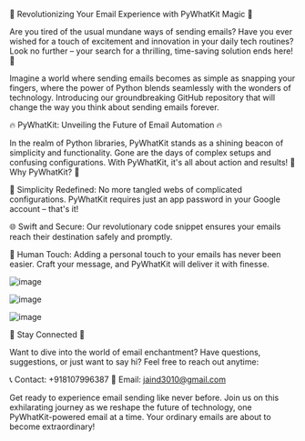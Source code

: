 🚀 Revolutionizing Your Email Experience with PyWhatKit Magic 📧

Are you tired of the usual mundane ways of sending emails? Have you ever wished for a touch of excitement and innovation in your daily tech routines? Look no further – your search for a thrilling, time-saving solution ends here! 🎉

Imagine a world where sending emails becomes as simple as snapping your fingers, where the power of Python blends seamlessly with the wonders of technology. Introducing our groundbreaking GitHub repository that will change the way you think about sending emails forever.

🔥 PyWhatKit: Unveiling the Future of Email Automation 🔥

In the realm of Python libraries, PyWhatKit stands as a shining beacon of simplicity and functionality. Gone are the days of complex setups and confusing configurations. With PyWhatKit, it's all about action and results!
🌟 Why PyWhatKit? 🌟

🚀 Simplicity Redefined: No more tangled webs of complicated configurations. PyWhatKit requires just an app password in your Google account – that's it!

🌐 Swift and Secure: Our revolutionary code snippet ensures your emails reach their destination safely and promptly.

🎈 Human Touch: Adding a personal touch to your emails has never been easier. Craft your message, and PyWhatKit will deliver it with finesse.


![image](https://github.com/divyanshujain11/pywhatkit_sendMail/assets/77712311/110dc078-6a0d-424b-8bd7-8cf772d161cb)


![image](https://github.com/divyanshujain11/pywhatkit_sendMail/assets/77712311/9f025b78-3577-45cc-87e8-ea83fd0e1a71)

![image](https://github.com/divyanshujain11/pywhatkit_sendMail/assets/77712311/f0e157d1-6617-4df9-b737-2d0b004a6c65)








🔗 Stay Connected 🔗

Want to dive into the world of email enchantment? Have questions, suggestions, or just want to say hi? Feel free to reach out anytime:

📞 Contact: +918107996387
📧 Email: jaind3010@gmail.com

Get ready to experience email sending like never before. Join us on this exhilarating journey as we reshape the future of technology, one PyWhatKit-powered email at a time. Your ordinary emails are about to become extraordinary!
